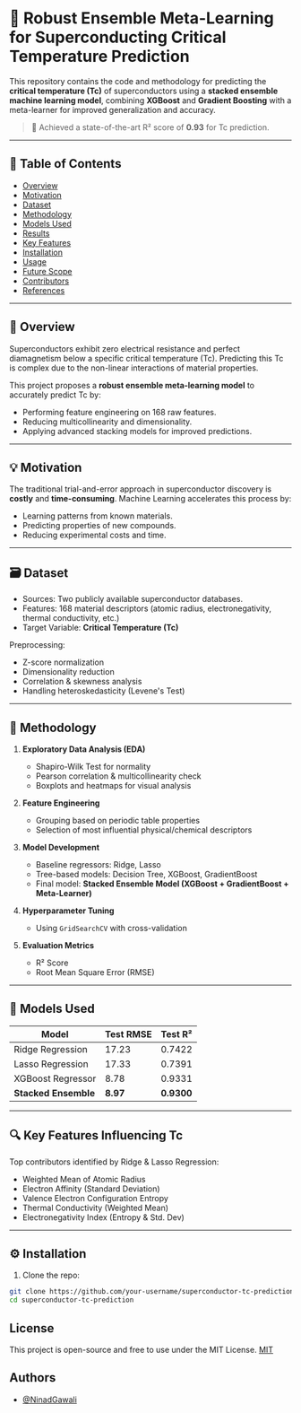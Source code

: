 # 🔬 Robust Ensemble Meta-Learning for Superconducting Critical Temperature Prediction

This repository contains the code and methodology for predicting the **critical temperature (Tc)** of superconductors using a **stacked ensemble machine learning model**, combining **XGBoost** and **Gradient Boosting** with a meta-learner for improved generalization and accuracy.

> 🚀 Achieved a state-of-the-art R² score of **0.93** for Tc prediction.

---

## 📌 Table of Contents

- [Overview](#overview)
- [Motivation](#motivation)
- [Dataset](#dataset)
- [Methodology](#methodology)
- [Models Used](#models-used)
- [Results](#results)
- [Key Features](#key-features)
- [Installation](#installation)
- [Usage](#usage)
- [Future Scope](#future-scope)
- [Contributors](#contributors)
- [References](#references)

---

## 🧠 Overview

Superconductors exhibit zero electrical resistance and perfect diamagnetism below a specific critical temperature (Tc). Predicting this Tc is complex due to the non-linear interactions of material properties.

This project proposes a **robust ensemble meta-learning model** to accurately predict Tc by:

- Performing feature engineering on 168 raw features.
- Reducing multicollinearity and dimensionality.
- Applying advanced stacking models for improved predictions.

---

## 💡 Motivation

The traditional trial-and-error approach in superconductor discovery is **costly** and **time-consuming**. Machine Learning accelerates this process by:

- Learning patterns from known materials.
- Predicting properties of new compounds.
- Reducing experimental costs and time.

---

## 🗃️ Dataset

- Sources: Two publicly available superconductor databases.
- Features: 168 material descriptors (atomic radius, electronegativity, thermal conductivity, etc.)
- Target Variable: **Critical Temperature (Tc)**

Preprocessing:
- Z-score normalization
- Dimensionality reduction
- Correlation & skewness analysis
- Handling heteroskedasticity (Levene's Test)

---

## 🧪 Methodology

1. **Exploratory Data Analysis (EDA)**  
   - Shapiro-Wilk Test for normality  
   - Pearson correlation & multicollinearity check  
   - Boxplots and heatmaps for visual analysis

2. **Feature Engineering**  
   - Grouping based on periodic table properties  
   - Selection of most influential physical/chemical descriptors

3. **Model Development**  
   - Baseline regressors: Ridge, Lasso  
   - Tree-based models: Decision Tree, XGBoost, GradientBoost  
   - Final model: **Stacked Ensemble Model (XGBoost + GradientBoost + Meta-Learner)**

4. **Hyperparameter Tuning**  
   - Using `GridSearchCV` with cross-validation

5. **Evaluation Metrics**  
   - R² Score  
   - Root Mean Square Error (RMSE)

---

## 🧠 Models Used

| Model              | Test RMSE | Test R²  |
|--------------------|-----------|----------|
| Ridge Regression   | 17.23     | 0.7422   |
| Lasso Regression   | 17.33     | 0.7391   |
| XGBoost Regressor  | 8.78      | 0.9331   |
| **Stacked Ensemble** | **8.97**  | **0.9300** |

---

## 🔍 Key Features Influencing Tc

Top contributors identified by Ridge & Lasso Regression:

- Weighted Mean of Atomic Radius
- Electron Affinity (Standard Deviation)
- Valence Electron Configuration Entropy
- Thermal Conductivity (Weighted Mean)
- Electronegativity Index (Entropy & Std. Dev)

---

## ⚙️ Installation

1. Clone the repo:

```bash
git clone https://github.com/your-username/superconductor-tc-prediction.git
cd superconductor-tc-prediction
```

## License
This project is open-source and free to use under the MIT License.
[MIT](https://choosealicense.com/licenses/mit/)

## Authors
- [@NinadGawali](https://github.com/NinadGawali)
